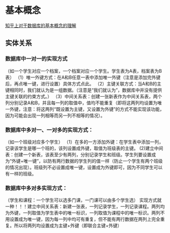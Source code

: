 # 基本概念

[知乎上对于数据库的基本概念的理解](https://zhuanlan.zhihu.com/p/29029129)


## 实体关系

### 数据库中一对一的实现方式
（如一个学生对应一个档案，一个档案对应一个学生。学生表为A表，档案表为B表）
（1）唯一外键方式：在A和B任意一表中添加唯一外键（注意是添加完外键后，再点唯一键，进行设置）具体方式点此。
（2）主键关联方式：当A和B的主键相同时，我们就认为是一组数据。（注意是“我们就认为”，数据库中并没有提供主键关联的约束方式。）
（3）中间关系表：创建一张新表作为中间关系表，两个列分别记录A和B，并且每一列的取值中，值均不能重复（即将这两列均设置为唯一外键，注意：将这两列“既设置为主键，又设置为外键”的方式不能实现该功能，因为可能会出现一列相等而另一列不相等的情况）。

### 数据库中多对一、一对多的实现方式：
（如一个班级对应多个学生）
（1）在多的一方添加外键：在学生表中添加一列，记录该学生是哪一个班的，该列设置成外键，取值为班级表的主键。
(2)建立中间表：创建一个新表，该表至少有两列，分别记录学生和班级。学生列要设置成为“外键+唯一键”，以防有两行数据的学生列的值一样（防止一个学生有两个班级的情况出现）。班级列不必设置成唯一键，设置成为外键即可，因为不同学生可以有一样的班级。

### 数据库中多对多实现方式：
（学生和课程：一个学生可以选多门课，一门课可以由多个学生选）
实现方式就一种！！！建立中间关系表：新建一张表，一列记录学生，一列记录课程。两列均为外键，一列取值为学生表中的唯一标识，一列取值为课程中的唯一标识。两列不用设置成为唯一键，因为每一列中均可有重复，但不能有两行数据在两列上完全重复。所以将两列均设置成为主键+外键（即联合主键+外键）


